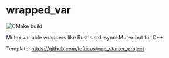 # wrapped_var
![CMake build](https://github.com/mik90/wrapped_var/workflows/CMake/badge.svg)

Mutex variable wrappers like Rust's std::sync::Mutex but for C++

Template: https://github.com/lefticus/cpp_starter_project
